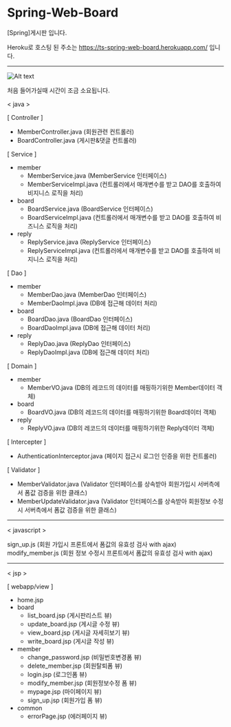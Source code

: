 # Spring-Web-Board

[Spring]게시판 입니다.

Heroku로 호스팅 된 주소는 https://ts-spring-web-board.herokuapp.com/ 입니다.

----------
![Alt text](/spring-project-main.png)

처음 들어가실때 시간이 조금 소요됩니다.

< java >

[ Controller ]
  - MemberController.java (회원관련 컨트롤러)
  - BoardController.java (게시판&댓글 컨트롤러)

[ Service ]
  - member
    - MemberService.java (MemberService 인터페이스)
    - MemberServiceImpl.java (컨트롤러에서 매개변수를 받고 DAO를 호출하여 비지니스 로직을 처리)
  - board
    - BoardService.java (BoardService 인터페이스)
    - BoardServiceImpl.java (컨트롤러에서 매개변수를 받고 DAO를 호출하여 비즈니스 로직을 처리)
  - reply
    - ReplyService.java (ReplyService 인터페이스)
    - ReplyServiceImpl.java (컨트롤러에서 매개변수를 받고 DAO를 호출하여 비지니스 로직을 처리)
    
[ Dao ]
  - member
      - MemberDao.java (MemberDao 인터페이스)
      - MemberDaoImpl.java (DB에 접근해 데이터 처리)
  - board
      - BoardDao.java (BoardDao 인터페이스)
      - BoardDaoImpl.java (DB에 접근해 데이터 처리)
  - reply
      - ReplyDao.java (ReplyDao 인터페이스)
      - ReplyDaoImpl.java (DB에 접근해 데이터 처리)
      
[ Domain ]
  - member
    - MemberVO.java (DB의 레코드의 데이터를 매핑하기위한 Member데이터 객체)
  - board
    - BoardVO.java (DB의 레코드의 데이터를 매핑하기위한 Board데이터 객체)
  - reply
    - ReplyVO.java (DB의 레코드의 데이터를 매핑하기위한 Reply데이터 객체)
    
[ Intercepter ]
  - AuthenticationInterceptor.java (페이지 접근시 로그인 인증을 위한 컨트롤러)
  
[ Validator ]
  - MemberValidator.java (Validator 인터페이스를 상속받아 회원가입시 서버측에서 폼값 검증을 위한 클래스)
  - MemberUpdateValidator.java (Validator 인터페이스를 상속받아 회원정보 수정시 서버측에서 폼값 검증을 위한 클래스)
  
  ---------------
< javascript >

  sign_up.js (회원 가입시 프론트에서 폼값의 유효성 검사 with ajax)
  modify_member.js (회원 정보 수정시 프론트에서 폼값의 유효성 검사 with ajax)
  
-------------------------  

< jsp >

[ webapp/view ]

  - home.jsp
  - board
    - list_board.jsp (게시판리스트 뷰)
    - update_board.jsp (게시글 수정 뷰)
    - view_board.jsp (게시글 자세히보기 뷰)
    - write_board.jsp (게시글 작성 뷰)
  - member
    - change_password.jsp (비밀번호변경폼 뷰)
    - delete_member.jsp (회원탈퇴폼 뷰)
    - login.jsp (로그인폼 뷰)
    - modify_member.jsp (회원정보수정 폼 뷰)
    - mypage.jsp (마이페이지 뷰)
    - sign_up.jsp (회원가입 폼 뷰)
  - common
    - errorPage.jsp (에러페이지 뷰)
